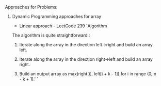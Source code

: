 Approaches for Problems:
1. Dynamic Programming approaches for array
    * Linear approach - LeetCode 239
    `Algorithm

    The algorithm is quite straightforward :
    1. Iterate along the array in the direction left->right and build an array left.

    2. Iterate along the array in the direction right->left and build an array right.

    3. Build an output array as max(right[i], left[i + k - 1]) for i in range (0, n - k + 1).' `